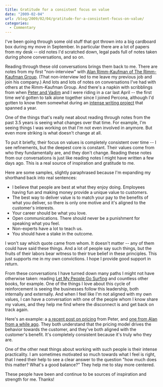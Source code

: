 ```yaml
---
title: Gratitude for a consistent focus on value
date: "2009-02-04"
url: /blog/2009/02/04/gratitude-for-a-consistent-focus-on-value/
categories:
  - Commentary
---
```

I've been going through some old stuff that got thrown into a big cardboard box during my move in September. In particular there are a lot of papers from my desk -- old notes I'd scratched down, legal pads full of notes taken during phone conversations, and so on.

Reading through these old conversations brings them back to me. There are notes from my first "non-interview" with [Alan Rimm-Kaufman of The Rimm-Kaufman Group][1]. (That non-interview led to me leave my previous job and join his company.) And lots and lots of notes on conversations I've had with others at the Rimm-Kaufman Group. And there's a napkin with scribblings from when [Peter and Vadim][2] and I were riding in a car last April -- the first time we'd gotten to talk alone together since I joined Percona, although I'd gotten to know them somewhat during an [intense writing project][3] that spanned a year.

One of the things that's really neat about reading through notes from the past 3.5 years is seeing what changes over that time. For example, I'm seeing things I was working on that I'm not even involved in anymore. But even more striking is what doesn't change at all.

To put it briefly, their focus on values is completely consistent over time -- I see refinements, but the deepest core is constant. Their values come from who they fundamentally are, and they don't change. Reading these notes from our conversations is just like reading notes I might have written a few days ago. This is a real source of inspiration and gratitude to me.

Here are some samples, slightly paraphrased because I'm expanding my shorthand back into real sentences:

*   I believe that people are best at what they enjoy doing. Employees having fun and making money provide a unique value to customers.
*   The best way to deliver value is to match your pay to the benefits of what you deliver, so there is only one motive and it's aligned to the customer's interests.
*   Your career should be what you love.
*   Open communications. There should never be a punishment for speaking what you feel.
*   Non-experts have a lot to teach us.
*   You should have a stake in the outcome.

I won't say which quote came from whom. It doesn't matter -- any of them could have said these things. And a lot of people say such things, but the fruits of their labors bear witness to their true belief in these principles. This just supports me in my own convictions. I hope I provide good support in return.

From these conversations I have turned down many paths I might not have otherwise taken: reading [Let My People Go Surfing][4] and countless other books, for example. One of the things I love about this cycle of reinforcement is seeing the businesses follow this leadership, both internally and externally. And when I feel like I'm not aligned with my own values, I can have a conversation with one of the people whom I know share my values, and they help me find where the disconnect is and get back on track again.

Here's an example: a [a recent post on pricing][5] from Peter, and [one from Alan from a while ago][6]. They both understand that the pricing model drives the behavior towards the customer, and they've both aligned with the customer's benefit. It's completely consistent because it's truly who they are.

One of the other neat things about working with such people is their intense practicality. I am sometimes motivated so much towards what I feel is right, that I need their help to see a clear answer to the question "how much does this matter? What's a good balance?" They help me to stay more centered.

These people have been and continue to be sources of inspiration and strength for me. Thanks!

 [1]: http://www.rkgblog.com/
 [2]: http://www.percona.com/
 [3]: http://www.highperfmysql.com/
 [4]: http://www.amazon.com/Let-People-Surfing-Education-Businessman/dp/1594200726
 [5]: http://peterzaitsev.com/2009/01/09/are-all-rates-created-equal/
 [6]: http://www.rimmkaufman.com/rkgblog/2008/02/15/ppc-sem-pricing-models/
